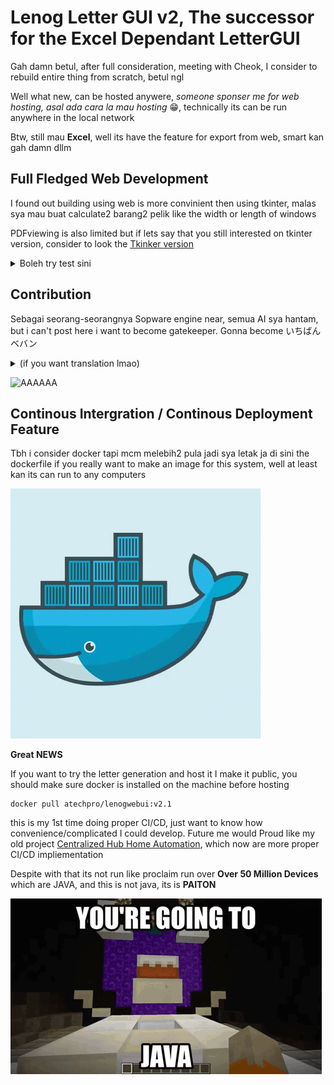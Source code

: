 # Lenog Letter GUI v2, The successor for the Excel Dependant LetterGUI

Gah damn betul, after full consideration, meeting with Cheok, I consider to rebuild entire thing from scratch, betul ngl

Well what new, can be hosted anywere, _someone sponser me for web hosting, asal ada cara la mau hosting_ 😁, technically its can be run anywhere in the local network

Btw, still mau **Excel**, well its have the feature for export from web, smart kan gah damn dllm

## Full Fledged Web Development

I found out building using web is more convinient then using tkinter, malas sya mau buat calculate2 barang2 pelik like the width or length of windows

PDFviewing is also limited but if lets say that you still interested on tkinter version, consider to look the [Tkinker version](https://github.com/AtechPro/lenogletterv2/tree/Tkinkerver)

<details>
  <summary>Boleh try test sini</summary>

   wkwkwkw rubuh punya tkinker, Customtkinker pun cannot help me

  ![Make fun of Tkinker and CustomTkinker](assets/laughing-cat.gif)

  i love Flask gah damn jatuh cinta sama dya

  ![I LOVE FLASK SUKI SUKI DAISUKI](assets/flask-python.gif)

</details>


## Contribution

Sebagai seorang-seorangnya Sopware engine near, semua AI sya hantam, but i can't post here i want to become gatekeeper. Gonna become いちばんベバン <details><summary>(if you want translation lmao)</summary>Ichiban Beban, techincally nombor 1 beban</details>

![AAAAAA](assets/shikanokonoko.gif)

## Continous Intergration / Continous Deployment Feature

Tbh i consider docker tapi mcm melebih2 pula jadi sya letak ja di sini the dockerfile if you really want to make an image for this system, well at least kan its can run to any computers

![Superrior over Docker gang](assets/whale-docker.gif)

**Great NEWS**

If you want to try the letter generation and host it I make it public, you should make sure docker is installed on the machine before hosting

    docker pull atechpro/lenogwebui:v2.1

this is my 1st time doing proper CI/CD, just want to know how convenience/complicated I could develop. Future me would Proud like my old project  [Centralized Hub Home Automation](https://github.com/AtechPro/chha), which now are more proper CI/CD impliementation 

Despite with that its not run like proclaim run over **Over 50 Million Devices** which are JAVA, and this is not java, its is **PAITON**

![kima kepada java](assets/cursejava.gif)

